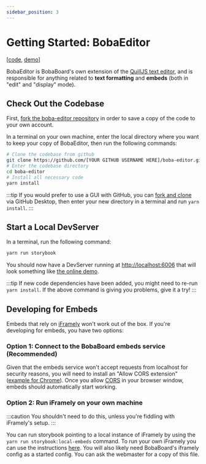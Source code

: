 ```yaml
---
sidebar_position: 3
---
```


# Getting Started: BobaEditor

\[[code](https://github.com/essential-randomness/boba-editor), [demo](https://bobaeditor.netlify.app/?path=/story/editor-preview--simple-editor)]

BobaEditor is BobaBoard's own extension of the [QuillJS text editor](https://quilljs.com/), and is responsible for anything related to **text formatting** and **embeds** (both in "edit" and "display" mode).

## Check Out the Codebase 

First, [fork the boba-editor repository](https://docs.github.com/en/get-started/quickstart/fork-a-repo) in order to save a copy of the code to your own account.

In a terminal on your own machine, enter the local directory where you want to keep your copy of BobaEditor, then run the following commands:

```bash
# Clone the codebase from github
git clone https://github.com/[YOUR GITHUB USERNAME HERE]/boba-editor.git
# Enter the codebase directory
cd boba-editor
# Install all necessary code
yarn install
```

:::tip
If you would prefer to use a GUI with GitHub, you can [fork and clone](https://docs.github.com/en/desktop/contributing-and-collaborating-using-github-desktop/adding-and-cloning-repositories/cloning-and-forking-repositories-from-github-desktop) via GitHub Desktop, then enter your new directory in a terminal and run `yarn install`.
:::

## Start a Local DevServer

In a terminal, run the following command:

```bash
yarn run storybook
```

You should now have a DevServer running at [http://localhost:6006](http://localhost:6006) that will look something like [the online demo](https://bobaeditor.netlify.app/).

:::tip
If new code dependencies have been added, you might need to re-run `yarn install`. If the above command is giving you problems, give it a try!
:::

## Developing for Embeds

Embeds that rely on [iFramely](https://github.com/itteco/iframely) won't work out of the box. If you're developing for embeds, you have two options:

### Option 1: Connect to the BobaBoard embeds service (Recommended)

Given that the embeds service won't accept requests from localhost for security reasons, you will need to install an "Allow CORS extension" ([example for Chrome](https://chrome.google.com/webstore/detail/allow-cors-access-control/lhobafahddgcelffkeicbaginigeejlf?hl=en)). Once you allow [CORS](https://en.wikipedia.org/wiki/Cross-origin_resource_sharing) in your browser window, embeds should automatically start working.

### Option 2: Run iFramely on your own machine

:::caution
You shouldn't need to do this, unless you're fiddling with iFramely's setup.
:::

You can run storybook pointing to a local instance of iFramely by using the `yarn run storybook:local-embeds` command. To run your own iFramely you can use the instructions [here](https://iframely.com/docs/host). You will also likely need BobaBoard's iframely config as a started config. You can ask the webmaster for a copy of this file.
